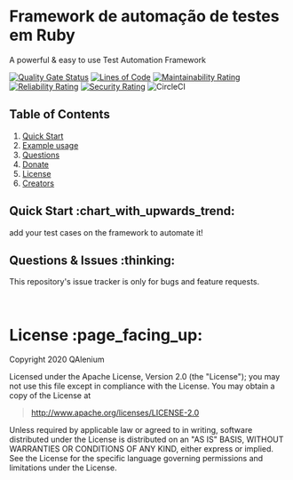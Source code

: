 # Framework de automação de testes em Ruby
A powerful & easy to use Test Automation Framework

[![Quality Gate Status](https://sonarcloud.io/api/project_badges/measure?project=QAlenium_QAlenium-Ruby&metric=alert_status)](https://sonarcloud.io/dashboard?id=QAlenium_QAlenium-Ruby)
[![Lines of Code](https://sonarcloud.io/api/project_badges/measure?project=QAlenium_QAlenium-Ruby&metric=ncloc)](https://sonarcloud.io/dashboard?id=QAlenium_QAlenium-Ruby)
[![Maintainability Rating](https://sonarcloud.io/api/project_badges/measure?project=QAlenium_QAlenium-Ruby&metric=sqale_rating)](https://sonarcloud.io/dashboard?id=QAlenium_QAlenium-Ruby)
[![Reliability Rating](https://sonarcloud.io/api/project_badges/measure?project=QAlenium_QAlenium-Ruby&metric=reliability_rating)](https://sonarcloud.io/dashboard?id=QAlenium_QAlenium-Ruby)
[![Security Rating](https://sonarcloud.io/api/project_badges/measure?project=QAlenium_QAlenium-Ruby&metric=security_rating)](https://sonarcloud.io/dashboard?id=QAlenium_QAlenium-Ruby)
![CircleCI](https://img.shields.io/circleci/build/github/QAlenium/QAlenium-Ruby/master)

## Table of Contents
1. [Quick Start](#quick-start)
1. [Example usage](#examples)
1. [Questions](#report)
1. [Donate](#donate)
1. [License](#licence)
1. [Creators](#creators)

<h2 id="quick-start">Quick Start :chart_with_upwards_trend:</h2>
add your test cases on the framework to automate it!

<br/>

<h2 id="report">Questions & Issues :thinking:</h2>

This repository's issue tracker is only for bugs and feature requests.  

<br/>

<h1 id="license">License :page_facing_up:</h1>

Copyright 2020 QAlenium

Licensed under the Apache License, Version 2.0 (the "License");
you may not use this file except in compliance with the License.
You may obtain a copy of the License at

> http://www.apache.org/licenses/LICENSE-2.0

Unless required by applicable law or agreed to in writing, software
distributed under the License is distributed on an "AS IS" BASIS,
WITHOUT WARRANTIES OR CONDITIONS OF ANY KIND, either express or implied.
See the License for the specific language governing permissions and
limitations under the License.

<br/>
